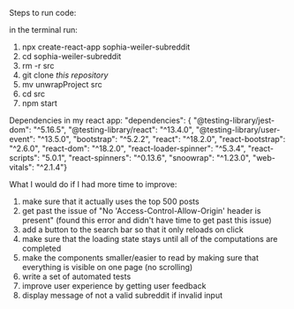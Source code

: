 Steps to run code:

in the terminal run:
1. npx create-react-app sophia-weiler-subreddit
2. cd sophia-weiler-subreddit
3. rm -r src
4. git clone *this repository*
5. mv unwrapProject src
6. cd src
7. npm start


Dependencies in my react app:
"dependencies": {
"@testing-library/jest-dom": "^5.16.5",
"@testing-library/react": "^13.4.0",
"@testing-library/user-event": "^13.5.0",
"bootstrap": "^5.2.2",
"react": "^18.2.0",
"react-bootstrap": "^2.6.0",
"react-dom": "^18.2.0",
"react-loader-spinner": "^5.3.4",
"react-scripts": "5.0.1",
"react-spinners": "^0.13.6",
"snoowrap": "^1.23.0",
"web-vitals": "^2.1.4"}
        
        
What I would do if I had more time to improve:

1. make sure that it actually uses the top 500 posts
2. get past the issue of "No 'Access-Control-Allow-Origin' header is present" (found this error and didn't have time to get past this issue)
3. add a button to the search bar so that it only reloads on click
4. make sure that the loading state stays until all of the computations are completed
5. make the components smaller/easier to read by making sure that everything is visible on one page (no scrolling)
6. write a set of automated tests 
7. improve user experience by getting user feedback
8. display message of not a valid subreddit if invalid input
